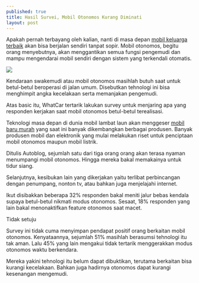 ```yaml
---
published: true
title: Hasil Survei, Mobil Otonomos Kurang Diminati
layout: post
---
```

Apakah pernah terbayang oleh kalian, nanti di masa depan <a href="https://www.daihatsu.co.id/">mobil keluarga terbaik</a> akan bisa berjalan sendiri tanpat sopir. Mobil otonomos, begitu orang menyebutnya, akan menggantikan semua fungsi pengemudi dan mampu mengendarai mobil sendiri dengan sistem yang terkendali otomatis. 

<img src="http://static.autoblog.nl/images/wp2011/BMW_autonome_5-serie_450.jpg">

Kendaraan swakemudi atau mobil otonomos masihlah butuh saat untuk betul-betul beroperasi di jalan umum. Disebutkan tehnologi ini bisa menghimpit angka kecelakaan serta memanjakan pengemudi. 

Atas basic itu, WhatCar tertarik lakukan survey untuk menjaring apa yang responden kerjakan saat mobil otonomos betul-betul terealisasi. 

Teknologi masa depan di dunia mobil lambat laun akan menggeser <a href="http://daihatsu.co.id/product/ayla">mobil baru murah</a> yang saat ini banyak dikembangkan berbagai produsen. Banyak produsen mobil dan elektronik yang mulai melakukan riset untuk penciptaan mobil otonomos maupun mobil listrik. 

Ditulis Autoblog, sejumlah satu dari tiga orang orang akan terasa nyaman menumpangi mobil otonomos. Hingga mereka bakal memakainya untuk tidur siang. 

Selanjutnya, kesibukan lain yang dikerjakan yaitu terlibat perbincangan dengan penumpang, nonton tv, atau bahkan juga menjelajahi internet. 

Ikut disibakkan beberapa 32% responden bakal meniti jalur bebas kendala supaya betul-betul nikmati modus otonomos. Sesaat, 18% responden yang lain bakal menonaktifkan feature otonomos saat macet. 

Tidak setuju 

Survey ini tidak cuma menyimpan pendapat positif orang berkaitan mobil otonomos. Kenyataannya, sejumlah 51% masihlah berasumsi tehnologi itu tak aman. Lalu 45% yang lain mengakui tidak tertarik menggerakkan modus otonomos waktu berkendara. 

Mereka yakini tehnologi itu belum dapat dibuktikan, terutama berkaitan bisa kurangi kecelakaan. Bahkan juga hadirnya otonomos dapat kurangi kesenangan mengemudi.